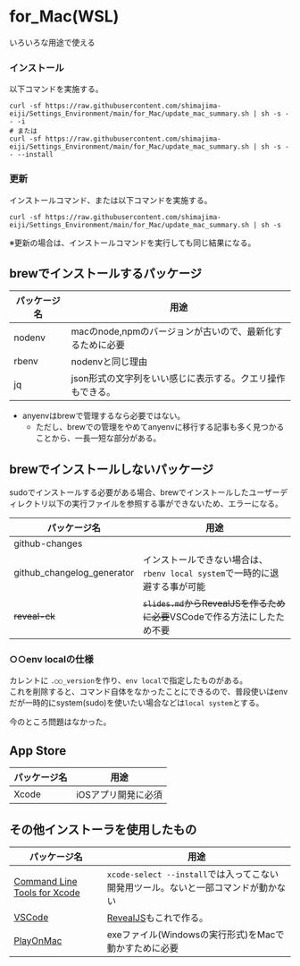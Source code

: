 # for_Mac(WSL)
いろいろな用途で使える

### インストール
以下コマンドを実施する。
```
curl -sf https://raw.githubusercontent.com/shimajima-eiji/Settings_Environment/main/for_Mac/update_mac_summary.sh | sh -s -- -i
# または
curl -sf https://raw.githubusercontent.com/shimajima-eiji/Settings_Environment/main/for_Mac/update_mac_summary.sh | sh -s -- --install
```

### 更新
インストールコマンド、または以下コマンドを実施する。
```
curl -sf https://raw.githubusercontent.com/shimajima-eiji/Settings_Environment/main/for_Mac/update_mac_summary.sh | sh -s
```

※更新の場合は、インストールコマンドを実行しても同じ結果になる。

## brewでインストールするパッケージ
|パッケージ名|用途|
|---|---|
|nodenv|macのnode,npmのバージョンが古いので、最新化するために必要|
|rbenv|nodenvと同じ理由|
|jq|json形式の文字列をいい感じに表示する。クエリ操作もできる。|

- anyenvはbrewで管理するなら必要ではない。
  - ただし、brewでの管理をやめてanyenvに移行する記事も多く見つかることから、一長一短な部分がある。

## brewでインストールしないパッケージ
sudoでインストールする必要がある場合、brewでインストールしたユーザーディレクトリ以下の実行ファイルを参照する事ができないため、エラーになる。

|パッケージ名|用途|
|---|---|
|github-changes||
|github_changelog_generator|インストールできない場合は、`rbenv local system`で一時的に退避する事が可能|
|<s>reveal-ck</s>|<s>`slides.md`からRevealJSを作るために必要</s>VSCodeで作る方法にしたため不要|

### ○○env localの仕様
カレントに `.○○_version`を作り、`env local`で指定したものがある。  
これを削除すると、コマンド自体をなかったことにできるので、普段使いはenvだが一時的にsystem(sudo)を使いたい場合などは`local system`とする。

今のところ問題はなかった。

## App Store
|パッケージ名|用途|
|---|---|
|Xcode|iOSアプリ開発に必須|

## その他インストーラを使用したもの
|パッケージ名|用途|
|---|---|
|[Command Line Tools for Xcode](https://developer.apple.com/download/all/?q=for%20Xcode)|`xcode-select --install`では入ってこない開発用ツール。ないと一部コマンドが動かない|
|[VSCode](https://code.visualstudio.com/)|[RevealJS](https://marketplace.visualstudio.com/items?itemName=evilz.vscode-reveal)もこれで作る。|
|[PlayOnMac](https://www.playonmac.com)|exeファイル(Windowsの実行形式)をMacで動かすために必要|
